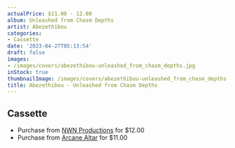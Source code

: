 ```yaml
---
actualPrice: $11.00 - 12.00
album: Unleashed from Chasm Depths
artist: Abezethibou
categories:
- Cassette
date: '2023-04-27T05:13:54'
draft: false
images:
- /images/covers/abezethibou-unleashed_from_chasm_depths.jpg
inStock: true
thumbnailImage: /images/covers/abezethibou-unleashed_from_chasm_depths-thumb.jpg
title: Abezethibou - Unleashed from Chasm Depths
---
```


## Cassette
* Purchase from [NWN Productions](http://shop.nwnprod.com/index.php?route=product/product&path=73&product_id=30814&sort=pd.name&order=ASC) for $12.00
* Purchase from [Arcane Altar](https://arcanealtar.bigcartel.com/product/abezethibou-unleashed-from-chasm-depths-tape) for $11.00
